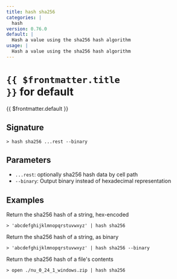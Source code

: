 ```yaml
---
title: hash sha256
categories: |
  hash
version: 0.76.0
default: |
  Hash a value using the sha256 hash algorithm
usage: |
  Hash a value using the sha256 hash algorithm
---
```


# <code>{{ $frontmatter.title }}</code> for default

<div class='command-title'>{{ $frontmatter.default }}</div>

## Signature

```> hash sha256 ...rest --binary```

## Parameters

 -  `...rest`: optionally sha256 hash data by cell path
 -  `--binary`: Output binary instead of hexadecimal representation

## Examples

Return the sha256 hash of a string, hex-encoded
```shell
> 'abcdefghijklmnopqrstuvwxyz' | hash sha256
```

Return the sha256 hash of a string, as binary
```shell
> 'abcdefghijklmnopqrstuvwxyz' | hash sha256 --binary
```

Return the sha256 hash of a file's contents
```shell
> open ./nu_0_24_1_windows.zip | hash sha256
```
